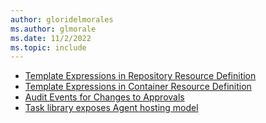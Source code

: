 ```yaml
---
author: gloridelmorales
ms.author: glmorale
ms.date: 11/2/2022
ms.topic: include
---
```


- [Template Expressions in Repository Resource Definition](#template-expressions-in-repository-resource-definition)
- [Template Expressions in Container Resource Definition](#template-expressions-in-container-resource-definition)
- [Audit Events for Changes to Approvals](#audit-events-for-changes-to-approvals)
- [Task library exposes Agent hosting model](#task-library-exposes-agent-hosting-model)